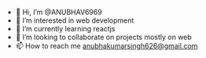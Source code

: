 - 👋 Hi, I’m @ANUBHAV6969
- 👀 I’m interested in web development
- 🌱 I’m currently learning reactjs
- 💞️ I’m looking to collaborate on projects mostly on web
- 📫 How to reach me anubhakumarsingh626@gmail.com

<!---
ANUBHAV6969/ANUBHAV6969 is a ✨ special ✨ repository because its `README.md` (this file) appears on your GitHub profile.
You can click the Preview link to take a look at your changes.
--->
